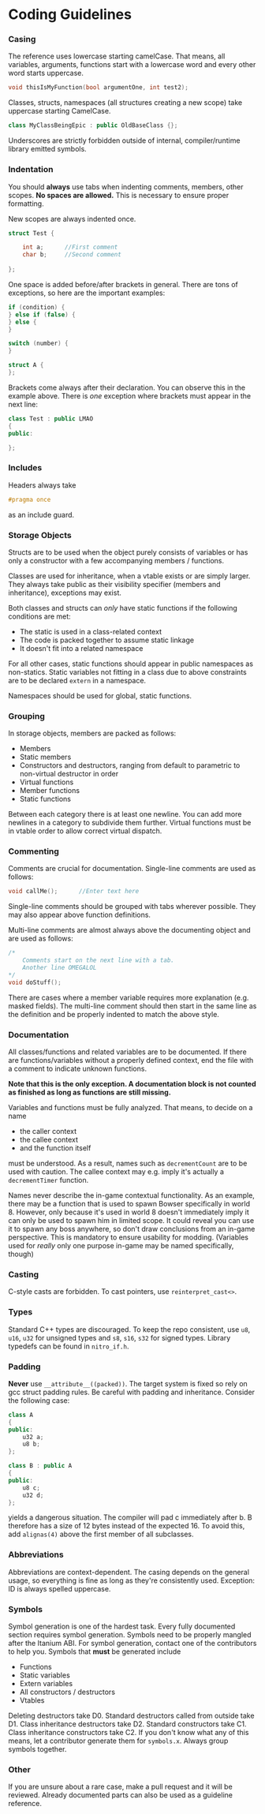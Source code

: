 # Coding Guidelines

### Casing
The reference uses lowercase starting camelCase. That means, all variables, arguments, functions start with a lowercase word and every other word starts uppercase.
```cpp
void thisIsMyFunction(bool argumentOne, int test2);
```
Classes, structs, namespaces (all structures creating a new scope) take uppercase starting CamelCase.
```cpp
class MyClassBeingEpic : public OldBaseClass {};
```
Underscores are strictly forbidden outside of internal, compiler/runtime library emitted symbols.

### Indentation
You should **always** use tabs when indenting comments, members, other scopes. **No spaces are allowed.** This is necessary to ensure proper formatting.

New scopes are always indented once.
```cpp
struct Test {

	int a;		//First comment
	char b;		//Second comment
	
};
```
One space is added before/after brackets in general. There are tons of exceptions, so here are the important examples:
```cpp
if (condition) {
} else if (false) {
} else {
}

switch (number) {
}

struct A {
};
```
Brackets come always after their declaration. You can observe this in the example above.
There is *one* exception where brackets must appear in the next line:
```cpp
class Test : public LMAO
{
public:

};
```
### Includes
Headers always take
```cpp
#pragma once
```
as an include guard.

### Storage Objects
Structs are to be used when the object purely consists of variables or has only a constructor with a few accompanying members / functions.

Classes are used for inheritance, when a vtable exists or are simply larger. They always take public as their visibility specifier (members and inheritance), exceptions may exist.

Both classes and structs can *only* have static functions if the following conditions are met:
- The static is used in a class-related context
- The code is packed together to assume static linkage
- It doesn't fit into a related namespace

For all other cases, static functions should appear in public namespaces as non-statics. Static variables not fitting in a class due to above constraints are to be declared `extern` in a namespace.

Namespaces should be used for global, static functions.

### Grouping
In storage objects, members are packed as follows:
- Members
- Static members
- Constructors and destructors, ranging from default to parametric to non-virtual destructor in order
- Virtual functions
- Member functions
- Static functions

Between each category there is at least one newline. You can add more newlines in a category to subdivide them further.
Virtual functions must be in vtable order to allow correct virtual dispatch.

### Commenting
Comments are crucial for documentation. Single-line comments are used as follows:
```cpp
void callMe();		//Enter text here
```
Single-line comments should be grouped with tabs wherever possible.
They may also appear above function definitions.

Multi-line comments are almost always above the documenting object and are used as follows:
```cpp
/*
	Comments start on the next line with a tab.
	Another line OMEGALOL
*/
void doStuff();
```
There are cases where a member variable requires more explanation (e.g. masked fields). The multi-line comment should then start in the same line as the definition and be properly indented to match the above style.

### Documentation
All classes/functions and related variables are to be documented. If there are functions/variables without a properly defined context, end the file with a comment to indicate unknown functions.

**Note that this is the only exception. A documentation block is not counted as finished as long as functions are still missing.**

Variables and functions must be fully analyzed. That means, to decide on a name
- the caller context
- the callee context
- and the function itself

must be understood. As a result, names such as `decrementCount` are to be used with caution. The callee context may e.g. imply it's actually a `decrementTimer` function.

Names never describe the in-game contextual functionality.
As an example, there may be a function that is used to spawn Bowser specifically in world 8. 
However, only because it's used in world 8 doesn't immediately imply it can only be used to spawn him in limited scope.
It could reveal you can use it to spawn any boss anywhere, so don't draw conclusions from an in-game perspective.
This is mandatory to ensure usability for modding. (Variables used for *really* only one purpose in-game may be named specifically, though)

### Casting
C-style casts are forbidden. To cast pointers, use `reinterpret_cast<>`.

### Types
Standard C++ types are discouraged. To keep the repo consistent, use `u8`, `u16`, `u32` for unsigned types and `s8`, `s16`, `s32` for signed types.
Library typedefs can be found in `nitro_if.h`.

### Padding
**Never** use `__attribute__((packed))`. The target system is fixed so rely on gcc struct padding rules.
Be careful with padding and inheritance. Consider the following case:
```cpp
class A
{
public:
	u32 a;
	u8 b;
};

class B : public A
{
public:
	u8 c;
	u32 d;
};
```
yields a dangerous situation. The compiler will pad c immediately after b. 
B therefore has a size of 12 bytes instead of the expected 16. To avoid this, add `alignas(4)` above the first member of all subclasses.

### Abbreviations
Abbreviations are context-dependent. The casing depends on the general usage, so everything is fine as long as they're consistently used. Exception: ID is always spelled uppercase.

### Symbols
Symbol generation is one of the hardest task. Every fully documented section requires symbol generation. Symbols need to be properly mangled after the Itanium ABI. For symbol generation, contact one of the contributors to help you.
Symbols that **must** be generated include
- Functions
- Static variables
- Extern variables
- All constructors / destructors
- Vtables

Deleting destructors take D0. Standard destructors called from outside take D1. Class inheritance destructors take D2.
Standard constructors take C1. Class inheritance constructors take C2.
If you don't know what any of this means, let a contributor generate them for `symbols.x`. Always group symbols together.

###  Other
If you are unsure about a rare case, make a pull request and it will be reviewed.
Already documented parts can also be used as a guideline reference.


